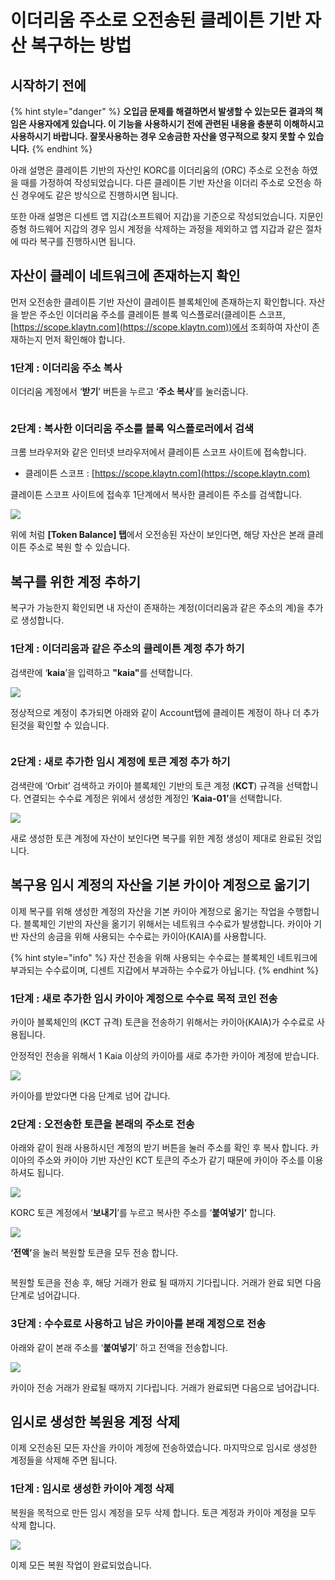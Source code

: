 # 이더리움 주소로 오전송된 클레이튼 기반 자산 복구하는 방법

## 시작하기 전에

{% hint style="danger" %}
**오입금 문제를 해결하면서 발생할 수 있는모든 결과의 책임은 사용자에게 있습니다. 이 기능을 사용하시기 전에 관련된 내용을 충분히 이해하시고 사용하시기 바랍니다. 잘못사용하는 경우 오송금한 자산을 영구적으로 찾지 못할 수 있습니다.**
{% endhint %}

아래 설명은 클레이튼 기반의 자산인 KORC를 이더리움의 (ORC) 주소로 오전송 하였을 때를 가정하여 작성되었습니다. 다른 클레이튼 기반 자산을 이더리 주소로 오전송 하신 경우에도 같은 방식으로 진행하시면 됩니다.

또한 아래 설명은 디센트 앱 지갑(소프트웨어 지갑)을 기준으로 작성되었습니다. 지문인증형 하드웨어 지갑의 경우 임시 계정을 삭제하는 과정을 제외하고 앱 지갑과 같은 절차에 따라 복구를 진행하시면 됩니다.

## 자산이 클레이 네트워크에 존재하는지 확인

먼저 오전송한 클레이튼 기반 자산이 클레이튼 블록체인에 존재하는지 확인합니다. 자산을 받은 주소인 이더리움 주소를 클레이튼 블록 익스플로러(클레이튼 스코프, [https://scope.klaytn.com](https://scope.klaytn.com))에서 조회하여 자산이 존재하는지 먼저 확인해야 합니다.

### **1단계 :** 이더리움 주소 복사

이더리움 계정에서 ‘**받기**’ 버튼을 누르고 ‘**주소 복사**’를 눌러줍니다.

<figure><img src="../.gitbook/assets/27.jpg" alt=""><figcaption></figcaption></figure>

### **2단계 :** 복사한 이더리움 주소를 블록 익스플로러에서 검색

크롬 브라우저와 같은 인터넷 브라우저에서 클레이튼 스코프 사이트에 접속합니다.

* 클레이튼 스코프 : [https://scope.klaytn.com](https://scope.klaytn.com)

클레이튼 스코프 사이트에 접속후 1단계에서 복사한 클레이튼 주소를 검색합니다.

![](<../.gitbook/assets/03 (3) (1).jpg>)

위에 처럼 **\[Token Balance] 탭**에서 오전송된 자산이 보인다면, 해당 자산은 본래 클레이튼 주소로 복원 할 수 있습니다.

## 복구를 위한 계정 추하기

복구가 가능한지 확인되면 내 자산이 존재하는 계정(이더리움과 같은 주소의 계)을  추가로 생성합니다.&#x20;

### **1단계 :** 이더리움과 같은 주소의 클레이튼 **계정** 추가 하기

검색란에 ‘**kaia**’을 입력하고 **"kaia"**&#xB97C; 선택합니다.&#x20;

![](../.gitbook/assets/33.jpg)

정상적으로 계정이 추가되면 아래와 같이 Account탭에 클레이튼 계정이 하나 더 추가된것을 확인할 수 있습니다.

<div align="center"><img src="../.gitbook/assets/28.jpg" alt=""></div>

### **2단계 :** 새로 추가한 임시 계정에 **토큰 계정** 추가 하기

검색란에 ‘Orbit’ 검색하고 카이아 블록체인 기반의 토큰 계정 (**KCT**) 규격을 선택합니다. 연결되는 수수료 계정은 위에서 생성한 계정인  ‘**Kaia-01’**&#xC744; 선택합니다.

![](../.gitbook/assets/8888.jpg)

새로 생성한 토큰 계정에 자산이 보인다면 복구를 위한 계정 생성이 제대로 완료된 것입니다.

## 복구용 임시 계정의 자산을 기본 카이아 계정으로 옮기기

이제 복구를 위해 생성한 계정의 자산을 기본 카이아 계정으로 옮기는 작업을 수행합니다. 블록체인 기반의 자산을 옮기기 위해서는 네트워크 수수료가 발생합니다. 카이아 기반 자산의 송금을 위해 사용되는 수수료는 카이아(KAIA)를 사용합니다.

{% hint style="info" %}
자산 전송을 위해 사용되는 수수료는 블록체인 네트워크에 부과되는 수수료이며, 디센트 지갑에서 부과하는 수수료가 아닙니다.
{% endhint %}

### **1단계 :** 새로 추가한 임시 카이아 계정으로 수수료 목적 코인 전송

카이아 블록체인의 (KCT 규격) 토큰을 전송하기 위해서는 카이아(KAIA)가 수수료로 사용됩니다.

안정적인 전송을 위해서 1 Kaia 이상의 카이아를 새로 추가한 카이아 계정에 받습니다.

![](../.gitbook/assets/29.jpg)

카이아를 받았다면 다음 단계로 넘어 갑니다.

### **2단계 :** 오전송한 토큰을 본래의 주소로 전송

아래와 같이 원래 사용하시던 계정의 받기 버튼을 눌러 주소를 확인 후 복사 합니다. 카이아의 주소와 카이아 기반 자산인 KCT 토큰의 주소가 같기 때문에 카이아 주소를 이용하셔도 됩니다.

![](../.gitbook/assets/1010.jpg)

KORC 토큰 계정에서 ‘**보내기**’를 누르고 복사한 주소를 ‘**붙여넣기’** 합니다.

![](../.gitbook/assets/30.jpg)

**‘전액’**&#xC744; 눌러 복원할 토큰을 모두 전송 합니다.

<figure><img src="../.gitbook/assets/01.jpg" alt=""><figcaption></figcaption></figure>

복원할 토큰을 전송 후, 해당 거래가 완료 될 때까지 기다립니다. 거래가 완료 되면 다음 단계로 넘어갑니다.

### **3단계 :** 수수료로 사용하고 남은 카이아를 본래 계정으로 전송

아래와 같이 본래 주소를 ‘**붙여넣기**’ 하고 전액을 전송합니다.

![](../.gitbook/assets/02.jpg)

카이아 전송 거래가 완료될 때까지 기다립니다. 거래가 완료되면 다음으로 넘어갑니다.

## 임시로 생성한 복원용 계정 삭제&#x20;

이제 오전송된 모든 자산을 카이아 계정에 전송하였습니다. 마지막으로 임시로 생성한 계정들을 삭제해 주면 됩니다.

### **1단계 : 임시로 생성한 카이아** 계정 삭제&#x20;

복원을 목적으로 만든 임시 계정을 모두 삭제 합니다. 토큰 계정과 카이아 계정을 모두 삭제 합니다.&#x20;

![](<../.gitbook/assets/06 (5).jpg>)

이제 모든 복원 작업이 완료되었습니다.
